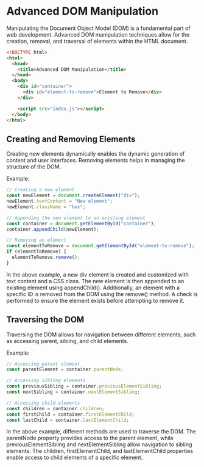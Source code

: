 # Advanced DOM Manipulation

Manipulating the Document Object Model (DOM) is a fundamental part of web development. Advanced DOM manipulation techniques allow for the creation, removal, and traversal of elements within the HTML document.

```html
<!DOCTYPE html>
<html>
  <head>
    <title>Advanced DOM Manipulation</title>
  </head>
  <body>
    <div id="container">
      <div id="element-to-remove">Element to Remove</div>
    </div>

    <script src="index.js"></script>
  </body>
</html>
```

## Creating and Removing Elements

Creating new elements dynamically enables the dynamic generation of content and user interfaces. Removing elements helps in managing the structure of the DOM.

Example:

```javascript
// Creating a new element
const newElement = document.createElement("div");
newElement.textContent = "New element";
newElement.className = "box";

// Appending the new element to an existing element
const container = document.getElementById("container");
container.appendChild(newElement);

// Removing an element
const elementToRemove = document.getElementById("element-to-remove");
if (elementToRemove) {
  elementToRemove.remove();
}
```

In the above example, a new div element is created and customized with text content and a CSS class. The new element is then appended to an existing element using appendChild(). Additionally, an element with a specific ID is removed from the DOM using the remove() method. A check is performed to ensure the element exists before attempting to remove it.

## Traversing the DOM

Traversing the DOM allows for navigation between different elements, such as accessing parent, sibling, and child elements.

Example:

```javascript
// Accessing parent element
const parentElement = container.parentNode;

// Accessing sibling elements
const previousSibling = container.previousElementSibling;
const nextSibling = container.nextElementSibling;

// Accessing child elements
const children = container.children;
const firstChild = container.firstElementChild;
const lastChild = container.lastElementChild;
```

In the above example, different methods are used to traverse the DOM. The parentNode property provides access to the parent element, while previousElementSibling and nextElementSibling allow navigation to sibling elements. The children, firstElementChild, and lastElementChild properties enable access to child elements of a specific element.

